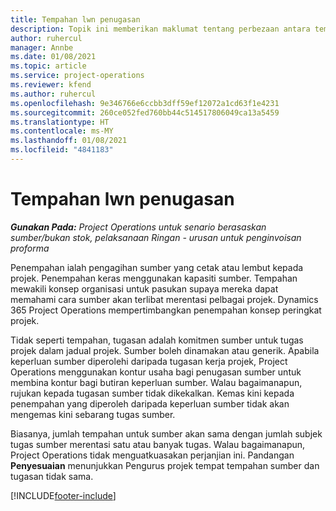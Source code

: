 ```yaml
---
title: Tempahan lwn penugasan
description: Topik ini memberikan maklumat tentang perbezaan antara tempahan sumber dan penugasan sumber.
author: ruhercul
manager: Annbe
ms.date: 01/08/2021
ms.topic: article
ms.service: project-operations
ms.reviewer: kfend
ms.author: ruhercul
ms.openlocfilehash: 9e346766e6ccbb3dff59ef12072a1cd63f1e4231
ms.sourcegitcommit: 260ce052fed760bb44c514517806049ca13a5459
ms.translationtype: HT
ms.contentlocale: ms-MY
ms.lasthandoff: 01/08/2021
ms.locfileid: "4841183"
---
```

# <a name="bookings-vs-assignments"></a>Tempahan lwn penugasan

_**Gunakan Pada:** Project Operations untuk senario berasaskan sumber/bukan stok, pelaksanaan Ringan - urusan untuk penginvoisan proforma_

Penempahan ialah pengagihan sumber yang cetak atau lembut kepada projek. Penempahan keras menggunakan kapasiti sumber. Tempahan mewakili konsep organisasi untuk pasukan supaya mereka dapat memahami cara sumber akan terlibat merentasi pelbagai projek. Dynamics 365 Project Operations mempertimbangkan penempahan konsep peringkat projek. 

Tidak seperti tempahan, tugasan adalah komitmen sumber untuk tugas projek dalam jadual projek. Sumber boleh dinamakan atau generik.  Apabila keperluan sumber diperolehi daripada tugasan kerja projek, Project Operations menggunakan kontur usaha bagi penugasan sumber untuk membina kontur bagi butiran keperluan sumber. Walau bagaimanapun, rujukan kepada tugasan sumber tidak dikekalkan. Kemas kini kepada penempahan yang diperoleh daripada keperluan sumber tidak akan mengemas kini sebarang tugas sumber.

Biasanya, jumlah tempahan untuk sumber akan sama dengan jumlah subjek tugas sumber merentasi satu atau banyak tugas. Walau bagaimanapun, Project Operations tidak menguatkuasakan perjanjian ini. Pandangan **Penyesuaian** menunjukkan Pengurus projek tempat tempahan sumber dan tugasan tidak sama.




[!INCLUDE[footer-include](../includes/footer-banner.md)]